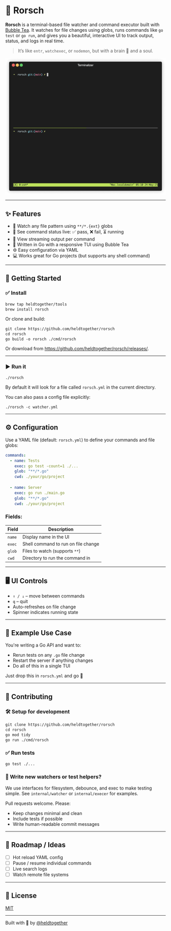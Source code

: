 # 🧠 Rorsch

**Rorsch** is a terminal-based file watcher and command executor built with [Bubble Tea](https://github.com/charmbracelet/bubbletea). It watches for file changes using globs, runs commands like `go test` or `go run`, and gives you a beautiful, interactive UI to track output, status, and logs in real time.

> It’s like `entr`, `watchexec`, or `nodemon`, but with a brain 🧠 and a soul.

![Animated gif showing a demo of Rorsch in action](./docs/readme-demo.gif)

---

## ✨ Features

- 🔄 Watch any file pattern using `**/*.{ext}` globs
- 🚦 See command status live: ✅ pass, ❌ fail, ⏳ running
- 📜 View streaming output per command
- 🧵 Written in Go with a responsive TUI using Bubble Tea
- ⚙️ Easy configuration via YAML
- 💻 Works great for Go projects (but supports any shell command)

---

## 🏁 Getting Started

### ✅ Install

```
brew tap heldtogether/tools
brew install rorsch
```

Or clone and build:

```
git clone https://github.com/heldtogether/rorsch
cd rorsch
go build -o rorsch ./cmd/rorsch
```

Or download from https://github.com/heldtogether/rorsch/releases/. 

---

### ▶️ Run it

```
./rorsch
```

By default it will look for a file called `rorsch.yml` in the current directory.

You can also pass a config file explicitly:

```
./rorsch -c watcher.yml
```

---

## ⚙️ Configuration

Use a YAML file (default: `rorsch.yml`) to define your commands and file globs:

```yaml
commands:
  - name: Tests
    exec: go test -count=1 ./...
    glob: "**/*.go"
    cwd: ./your/go/project

  - name: Server
    exec: go run ./main.go
    glob: "**/*.go"
    cwd: ./your/go/project
```

### Fields:

| Field   | Description                          |
|---------|--------------------------------------|
| `name`  | Display name in the UI               |
| `exec`  | Shell command to run on file change  |
| `glob`  | Files to watch (supports `**`)       |
| `cwd`   | Directory to run the command in      |

---

## 🖥 UI Controls

- `↑ / ↓` – move between commands
- `q` – quit
- Auto-refreshes on file change
- Spinner indicates running state

---

## 🧪 Example Use Case

You're writing a Go API and want to:

- Rerun tests on any `.go` file change
- Restart the server if anything changes
- Do all of this in a single TUI

Just drop this in `rorsch.yml` and go 🚀

---

## 🤝 Contributing

### 🛠 Setup for development

```
git clone https://github.com/heldtogether/rorsch
cd rorsch
go mod tidy
go run ./cmd/rorsch
```

### ✅ Run tests

```
go test ./...
```

### 🧪 Write new watchers or test helpers?

We use interfaces for filesystem, debounce, and exec to make testing simple. See `internal/watcher` or `internal/execer` for examples.

Pull requests welcome. Please:
- Keep changes minimal and clean
- Include tests if possible
- Write human-readable commit messages

---

## 🧼 Roadmap / Ideas

- [ ] Hot reload YAML config
- [ ] Pause / resume individual commands
- [ ] Live search logs
- [ ] Watch remote file systems

---

## 📜 License

[MIT](LICENSE)

---

Built with 💙 by [@heldtogether](https://github.com/heldtogether)

